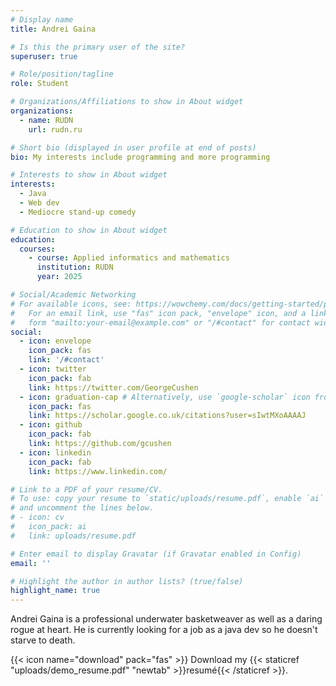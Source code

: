 ```yaml
---
# Display name
title: Andrei Gaina

# Is this the primary user of the site?
superuser: true

# Role/position/tagline
role: Student

# Organizations/Affiliations to show in About widget
organizations:
  - name: RUDN
    url: rudn.ru

# Short bio (displayed in user profile at end of posts)
bio: My interests include programming and more programming

# Interests to show in About widget
interests:
  - Java 
  - Web dev
  - Mediocre stand-up comedy

# Education to show in About widget
education:
  courses:
    - course: Applied informatics and mathematics
      institution: RUDN
      year: 2025

# Social/Academic Networking
# For available icons, see: https://wowchemy.com/docs/getting-started/page-builder/#icons
#   For an email link, use "fas" icon pack, "envelope" icon, and a link in the
#   form "mailto:your-email@example.com" or "/#contact" for contact widget.
social:
  - icon: envelope
    icon_pack: fas
    link: '/#contact'
  - icon: twitter
    icon_pack: fab
    link: https://twitter.com/GeorgeCushen
  - icon: graduation-cap # Alternatively, use `google-scholar` icon from `ai` icon pack
    icon_pack: fas
    link: https://scholar.google.co.uk/citations?user=sIwtMXoAAAAJ
  - icon: github
    icon_pack: fab
    link: https://github.com/gcushen
  - icon: linkedin
    icon_pack: fab
    link: https://www.linkedin.com/

# Link to a PDF of your resume/CV.
# To use: copy your resume to `static/uploads/resume.pdf`, enable `ai` icons in `params.toml`,
# and uncomment the lines below.
# - icon: cv
#   icon_pack: ai
#   link: uploads/resume.pdf

# Enter email to display Gravatar (if Gravatar enabled in Config)
email: ''

# Highlight the author in author lists? (true/false)
highlight_name: true
---
```


Andrei Gaina is a professional underwater basketweaver as well as a daring rogue at heart. He is currently looking for a job as a java dev so he doesn't starve to death.

{{< icon name="download" pack="fas" >}} Download my {{< staticref "uploads/demo_resume.pdf" "newtab" >}}resumé{{< /staticref >}}.
